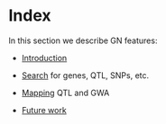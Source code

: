 # Index

In this section we describe GN features:

* [Introduction](introduction.md)

* [Search](search.md) for genes, QTL, SNPs, etc.
* [Mapping](mapping.md) QTL and GWA

* [Future work](future-work.md)
